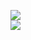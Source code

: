 [![](https://img.shields.io/badge/Made%20With-Github%20Spray-lightgrey.svg?style=for-the-badge&logo=github)](https://github.com/Annihil/github-spray#22963)  
[![](https://i.imgur.com/2DrTn0Z.gif)](https://github.com/Annihil/github-spray)